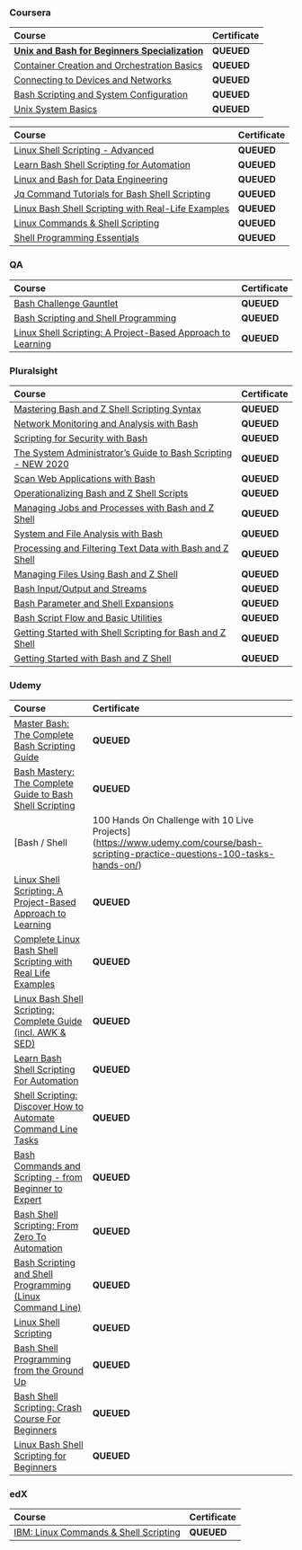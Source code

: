 ### Coursera

<div align="justify">

| Course | Certificate |
| :----- | :----- |
| [**Unix and Bash for Beginners Specialization**](https://www.coursera.org/specializations/unix-and-bash-for-beginners) | **QUEUED** |
| [Container Creation and Orchestration Basics](https://www.coursera.org/learn/codio-container-creation-and-orchestration-basics?specialization=unix-and-bash-for-beginners) | **QUEUED** |
| [Connecting to Devices and Networks](https://www.coursera.org/learn/codio-connecting-to-devices-and-networks?specialization=unix-and-bash-for-beginners) | **QUEUED** |
| [Bash Scripting and System Configuration](https://www.coursera.org/learn/codio-bash-scripting-and-system-configuration?specialization=unix-and-bash-for-beginners) | **QUEUED** |
| [Unix System Basics](https://www.coursera.org/learn/codio-unix-system-basics?specialization=unix-and-bash-for-beginners) | **QUEUED** |

</div>

<div align="justify">

| Course | Certificate |
| :----- | :----- |
| [Linux Shell Scripting - Advanced](https://www.coursera.org/learn/packt-linux-shell-scripting-advanced-wfinl) | **QUEUED** |
| [Learn Bash Shell Scripting for Automation](https://www.coursera.org/learn/packt-learn-bash-shell-scripting-for-automation-s2ztr) | **QUEUED** |
| [Linux and Bash for Data Engineering](https://www.coursera.org/learn/linux-and-bash-for-data-engineering-duke) | **QUEUED** |
| [Jq Command Tutorials for Bash Shell Scripting](https://www.coursera.org/learn/packt-jq-command-tutorials-for-bash-shell-scripting-np47k) | **QUEUED** |
| [Linux Bash Shell Scripting with Real-Life Examples](https://www.coursera.org/learn/packt-a-complete-course-on-linux-bash-shell-scripting-with-real-life-examp-icxwt) | **QUEUED** |
| [Linux Commands & Shell Scripting](https://www.coursera.org/learn/linux-commands-and-shell-scripting-bits) | **QUEUED** |
| [Shell Programming Essentials](https://www.coursera.org/learn/shell-programming-essentials) | **QUEUED** |

</div>

### QA

<div align="justify">

| Course | Certificate |
| :----- | :----- |
| [Bash Challenge Gauntlet](https://platform.qa.com/learning-paths/bash-challenge-gauntlet-7280/) | **QUEUED** |
| [Bash Scripting and Shell Programming](https://platform.qa.com/learning-paths/bash-scripting-and-shell-programming-3021/) | **QUEUED** |
| [Linux Shell Scripting: A Project-Based Approach to Learning](https://platform.qa.com/learning-paths/linux-shell-scripting-3094/) | **QUEUED** |

</div>

### Pluralsight

<div align="justify">

| Course | Certificate |
| :----- | :----- |
| [Mastering Bash and Z Shell Scripting Syntax](https://www.pluralsight.com/courses/mastering-bash-z-shell-scripting-syntax) | **QUEUED** |
| [Network Monitoring and Analysis with Bash](https://www.pluralsight.com/courses/bash-network-monitoring-analysis) | **QUEUED** |
| [Scripting for Security with Bash](https://www.pluralsight.com/courses/bash-security-scripting) | **QUEUED** |
| [The System Administrator’s Guide to Bash Scripting - NEW 2020](https://www.pluralsight.com/courses/the-system-administrators-guide-to-bash-scripting-new-2020) | **QUEUED** |
| [Scan Web Applications with Bash](https://www.pluralsight.com/courses/bash-scan-web-applications) | **QUEUED** |
| [Operationalizing Bash and Z Shell Scripts](https://www.pluralsight.com/courses/operationalizing-bash-z-shell-scripts) | **QUEUED** |
| [Managing Jobs and Processes with Bash and Z Shell](https://www.pluralsight.com/courses/managing-jobs-processes-bash-z-shell) | **QUEUED** |
| [System and File Analysis with Bash](https://www.pluralsight.com/courses/bash-system-file-analysis) | **QUEUED** |
| [Processing and Filtering Text Data with Bash and Z Shell](https://www.pluralsight.com/courses/processing-filtering-text-data-bash-z-shell) | **QUEUED** |
| [Managing Files Using Bash and Z Shell](https://www.pluralsight.com/courses/managing-files-using-bash-z-shell) | **QUEUED** |
| [Bash Input/Output and Streams](https://www.pluralsight.com/courses/bash-input-output-streams) | **QUEUED** |
| [Bash Parameter and Shell Expansions](https://www.pluralsight.com/courses/bash-parameter-shell-expansions) | **QUEUED** |
| [Bash Script Flow and Basic Utilities](https://www.pluralsight.com/courses/bash-script-flow-basic-utilities) | **QUEUED** |
| [Getting Started with Shell Scripting for Bash and Z Shell](https://www.pluralsight.com/courses/shell-scripting-bash-zshell-getting-started) | **QUEUED** |
| [Getting Started with Bash and Z Shell](https://www.pluralsight.com/courses/bash-zshell-getting-started) | **QUEUED** |

</div>

### Udemy

<div align="justify">

| Course | Certificate |
| :----- | :----- |
| [Master Bash: The Complete Bash Scripting Guide](https://www.udemy.com/course/master-bash-the-complete-bash-scripting-guide/) | **QUEUED** |
| [Bash Mastery: The Complete Guide to Bash Shell Scripting](https://www.udemy.com/course/bash-mastery/) | **QUEUED** |
| [Bash / Shell | 100 Hands On Challenge with 10 Live Projects](https://www.udemy.com/course/bash-scripting-practice-questions-100-tasks-hands-on/) | **QUEUED** |
| [Linux Shell Scripting: A Project-Based Approach to Learning](https://www.udemy.com/course/linux-shell-scripting-projects/) | **QUEUED** |
| [Complete Linux Bash Shell Scripting with Real Life Examples](https://www.udemy.com/course/linux-bash-shell-scripting-through-real-life-examples/) | **QUEUED** |
| [Linux Bash Shell Scripting: Complete Guide (incl. AWK & SED)](https://www.udemy.com/course/linux-bash-shell-scripting-complete-guide-incl-awk-sed/) | **QUEUED** |
| [Learn Bash Shell Scripting For Automation](https://www.udemy.com/course/beginners-course-learn-bash-shell-scripting-for-automation/) | **QUEUED** |
| [Shell Scripting: Discover How to Automate Command Line Tasks](https://www.udemy.com/course/shell-scripting-linux/) | **QUEUED** |
| [Bash Commands and Scripting - from Beginner to Expert](https://www.udemy.com/course/bash-commands-and-scripting/) | **QUEUED** |
| [Bash Shell Scripting: From Zero To Automation](https://www.udemy.com/course/bash-shell-scripting-learn-by-creating-6-real-world-scripts/) | **QUEUED** |
| [Bash Scripting and Shell Programming (Linux Command Line)](https://www.udemy.com/course/bash-scripting/) | **QUEUED** |
| [Linux Shell Scripting](https://www.udemy.com/course/linux-shell-scripting-u/) | **QUEUED** |
| [Bash Shell Programming from the Ground Up](https://www.udemy.com/course/bash-shell-programming-from-the-ground-up/) | **QUEUED** |
| [Bash Shell Scripting: Crash Course For Beginners](https://www.udemy.com/course/bash-shell-scripting-crash-course-for-beginners/) | **QUEUED** |
| [Linux Bash Shell Scripting for Beginners](https://www.udemy.com/course/fast-track-to-shell-scripting-for-linux-admins/) | **QUEUED** |

</div>

### edX

<div align="justify">

| Course | Certificate |
| :----- | :----- |
| [IBM: Linux Commands & Shell Scripting](https://www.edx.org/learn/linux/ibm-linux-commands-shell-scripting) | **QUEUED** |

</div>